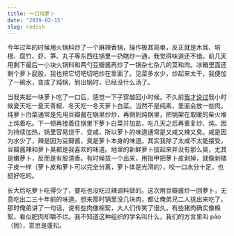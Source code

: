 ```yaml
---
title: 一口炖萝卜
date: '2019-02-15'
slug: radish
---
```


今年过年的时候用火锅料炒了一个麻辣香锅，操作极其简单，反正就是木耳、培根、腐竹、虾、笋、丸子等东西往锅里一扔瞎炒一通，我觉得味道还不错。前几天用剩下最后一小块火锅料和两勺豆瓣酱再炒了一锅杂七杂八的菜和肉。冰箱里面还剩个萝卜屁股，我也把它切吧切吧炒在里面了。见菜多水少，炒起来太干，我便加了一碗水，变成了炖锅，到出锅时，已经没什么汤了。

当我夹起一块萝卜吃了一口后，感觉一下子穿越回小时候。不久前[我才说过](/cn/2018/12/craving/)我小时候夏天吃一夏天青椒、冬天吃一冬天萝卜白菜。当然不是纯素，里面会放一些肉。炖萝卜白菜通常是先用豆瓣酱在锅里炒炒，再倒到炖锅里，把锅架在取暖的柴火堆上炖着吃。下一顿再接着往锅里下萝卜白菜并加盐，吃几天之后再重复炒、炖。因为持续加热，锅里容易烧干、变咸，所以萝卜的味道通常是又咸又辣又臭。咸是因为水少了，辣是因为豆瓣酱，臭是萝卜本身的味道。其实我除了太咸不太能接受，豆瓣酱辣和萝卜臭都是我喜欢的味道。地里的新鲜萝卜拔起来并没有那么臭，尤其是嫩萝卜，反而是有股清香。有时候拔一个出来，用指甲把萝卜皮剥掉，就像剥橘子皮一样（萝卜皮和萝卜可以完全分离，萝卜体是光滑的），咬一口水分十足，也挺好吃的。

长大后吃萝卜吃得少了，要吃也没吃过辣调料做的。这次用豆瓣酱炒一回萝卜，无意吃出二三十年前的味道。想来那时锅里没几块肉，都让俺弟兄二人挑出来吃了。那时俺弟讲了一句话，说有些肉像棉絮，大人们传笑了很久。有些猪肉确实像棉絮，看似肥肉却嚼不烂。我不知道这种组织的学名叫什么，我们的方言里叫 pāo（抛），意思是蓬松。

